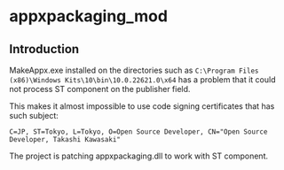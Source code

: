 # appxpackaging_mod

## Introduction

MakeAppx.exe installed on the directories such as `C:\Program Files (x86)\Windows Kits\10\bin\10.0.22621.0\x64` has a problem that it could not process ST component on the publisher field.

This makes it almost impossible to use code signing certificates that has such subject:

```
C=JP, ST=Tokyo, L=Tokyo, O=Open Source Developer, CN="Open Source Developer, Takashi Kawasaki"
```

The project is patching appxpackaging.dll to work with ST component.
